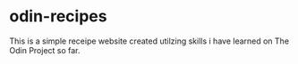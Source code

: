# odin-recipes
This is a simple receipe website created utilzing skills i have learned on The Odin Project so far.